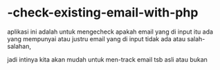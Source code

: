 # -check-existing-email-with-php

aplikasi ini adalah untuk mengecheck apakah email yang di input itu ada yang mempunyai atau justru email yang di input tidak ada atau salah-salahan,

jadi intinya kita akan mudah untuk men-track email tsb asli atau bukan
